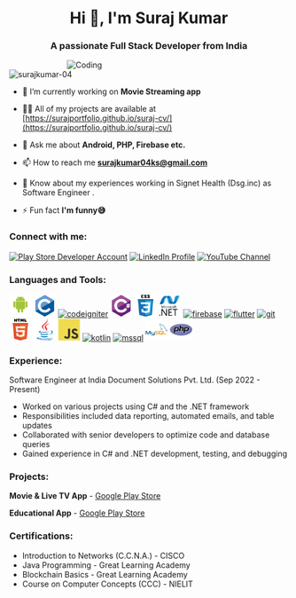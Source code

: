 

<h1 align="center">Hi 👋, I'm Suraj Kumar</h1>
<h3 align="center">A passionate Full Stack Developer from India</h3>
<img align="right" alt="Coding" width="400" src="https://media.tenor.com/NOYF3f82b_gAAAAC/programmer.gif">

<p align="left"> <img src="https://komarev.com/ghpvc/?username=surajkumar-04&label=Profile%20views&color=0e75b6&style=flat" alt="surajkumar-04" /> </p>

- 🔭 I’m currently working on **Movie Streaming app**

- 👨‍💻 All of my projects are available at [https://surajportfolio.github.io/suraj-cv/](https://surajportfolio.github.io/suraj-cv/)

- 💬 Ask me about **Android, PHP, Firebase etc.**

- 📫 How to reach me **surajkumar04ks@gmail.com**

- 📄 Know about my experiences working in Signet Health (Dsg.inc) as Software Engineer .

- ⚡ Fun fact **I'm funny😅**

<h3 align="left">Connect with me:</h3>
<p align="left">
<a href="https://play.google.com/store/developer?id=stechtricker" target="blank"><img align="center" src="https://raw.githubusercontent.com/rahuldkjain/github-profile-readme-generator/master/src/images/icons/Social/devto.svg" alt="Play Store Developer Account" height="30" width="40" /></a>
<a href="https://www.linkedin.com/in/suraj-kumar-9971241276-/" target="blank"><img align="center" src="https://raw.githubusercontent.com/rahuldkjain/github-profile-readme-generator/master/src/images/icons/Social/linked-in-alt.svg" alt="LinkedIn Profile" height="30" width="40" /></a>
<a href="https://www.youtube.com/channel/UC-V6d00xBQveUUZ3IK7rb4Q" target="blank"><img align="center" src="https://raw.githubusercontent.com/rahuldkjain/github-profile-readme-generator/master/src/images/icons/Social/youtube.svg" alt="YouTube Channel" height="30" width="40" /></a>
</p>

<h3 align="left">Languages and Tools:</h3>
<p align="left">
<a href="https://developer.android.com" target="_blank"><img src="https://raw.githubusercontent.com/devicons/devicon/master/icons/android/android-original-wordmark.svg" alt="android" width="40" height="40"/></a>
<a href="https://www.cprogramming.com/" target="_blank"><img src="https://raw.githubusercontent.com/devicons/devicon/master/icons/c/c-original.svg" alt="c" width="40" height="40"/></a>
<a href="https://codeigniter.com" target="_blank"><img src="https://cdn.worldvectorlogo.com/logos/codeigniter.svg" alt="codeigniter" width="40" height="40"/></a>
<a href="https://www.w3schools.com/cs/" target="_blank"><img src="https://raw.githubusercontent.com/devicons/devicon/master/icons/csharp/csharp-original.svg" alt="csharp" width="40" height="40"/></a>
<a href="https://www.w3schools.com/css/" target="_blank"><img src="https://raw.githubusercontent.com/devicons/devicon/master/icons/css3/css3-original-wordmark.svg" alt="css3" width="40" height="40"/></a>
<a href="https://dotnet.microsoft.com/" target="_blank"><img src="https://raw.githubusercontent.com/devicons/devicon/master/icons/dot-net/dot-net-original-wordmark.svg" alt="dotnet" width="40" height="40"/></a>
<a href="https://firebase.google.com/" target="_blank"><img src="https://www.vectorlogo.zone/logos/firebase/firebase-icon.svg" alt="firebase" width="40" height="40"/></a>
<a href="https://flutter.dev" target="_blank"><img src="https://www.vectorlogo.zone/logos/flutterio/flutterio-icon.svg" alt="flutter" width="40" height="40"/></a>
<a href="https://git-scm.com/" target="_blank"><img src="https://www.vectorlogo.zone/logos/git-scm/git-scm-icon.svg" alt="git" width="40" height="40"/></a>
<a href="https://www.w3.org/html/" target="_blank"><img src="https://raw.githubusercontent.com/devicons/devicon/master/icons/html5/html5-original-wordmark.svg" alt="html5" width="40" height="40"/></a>
<a href="https://www.java.com" target="_blank"><img src="https://raw.githubusercontent.com/devicons/devicon/master/icons/java/java-original.svg" alt="java" width="40" height="40"/></a>
<a href="https://developer.mozilla.org/en-US/docs/Web/JavaScript" target="_blank"><img src="https://raw.githubusercontent.com/devicons/devicon/master/icons/javascript/javascript-original.svg" alt="javascript" width="40" height="40"/></a>
<a href="https://kotlinlang.org" target="_blank"><img src="https://www.vectorlogo.zone/logos/kotlinlang/kotlinlang-icon.svg" alt="kotlin" width="40" height="40"/></a>
<a href="https://www.microsoft.com/en-us/sql-server" target="_blank"><img src="https://www.svgrepo.com/show/303229/microsoft-sql-server-logo.svg" alt="mssql" width="40" height="40"/></a>
<a href="https://www.mysql.com/" target="_blank"><img src="https://raw.githubusercontent.com/devicons/devicon/master/icons/mysql/mysql-original-wordmark.svg" alt="mysql" width="40" height="40"/></a>
<a href="https://www.php.net" target="_blank"><img src="https://raw.githubusercontent.com/devicons/devicon/master/icons/php/php-original.svg" alt="php" width="40" height="40"/></a>
</p>

<h3 align="left">Experience:</h3>
<p>Software Engineer at India Document Solutions Pvt. Ltd. (Sep 2022 - Present)</p>
<ul>
    <li>Worked on various projects using C# and the .NET framework</li>
    <li>Responsibilities included data reporting, automated emails, and table updates</li>
    <li>Collaborated with senior developers to optimize code and database queries</li>
    <li>Gained experience in C# and .NET development, testing, and debugging</li>
</ul>

<h3 align="left">Projects:</h3>
<p><strong>Movie & Live TV App</strong> - <a href="https://play.google.com/store/apps/details?id=com.stechtricker.movie_tv" target="_blank">Google Play Store</a></p>
<p><strong>Educational App</strong> - <a href="https://play.google.com/store/apps/details?id=stechtricker.sachu24_myassistant" target="_blank">Google Play Store</a></p>

<h3 align="left">Certifications:</h3>
<ul>
    <li>Introduction to Networks (C.C.N.A.) - CISCO</li>
    <li>Java Programming - Great Learning Academy</li>
    <li>Blockchain Basics - Great Learning Academy</li>
    <li>Course on Computer Concepts (CCC) - NIELIT</li>
</ul>
